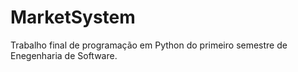 # MarketSystem
Trabalho final de programação em Python do primeiro semestre de Enegenharia de Software.
